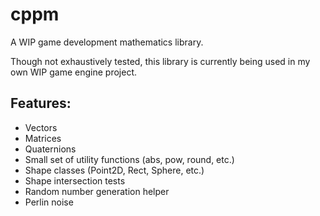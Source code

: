 # cppm

A WIP game development mathematics library.

Though not exhaustively tested, this library is currently being used in my own WIP game engine project.

## Features:

 - Vectors
 - Matrices
 - Quaternions
 - Small set of utility functions (abs, pow, round, etc.)
 - Shape classes (Point2D, Rect, Sphere, etc.)
 - Shape intersection tests
 - Random number generation helper
 - Perlin noise
